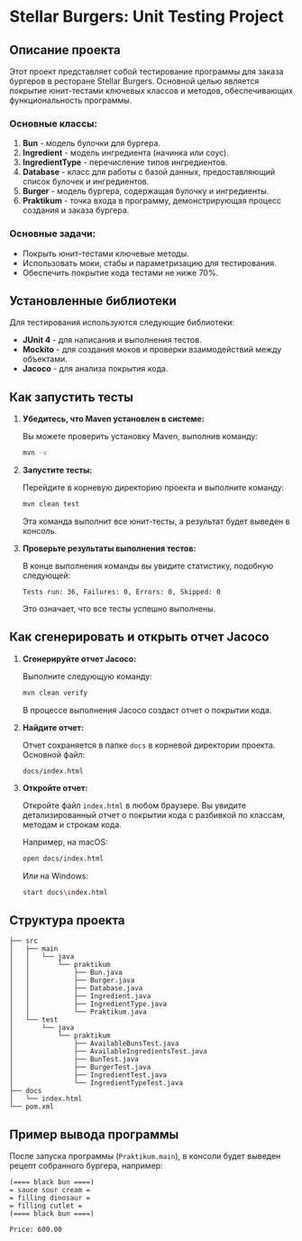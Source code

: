 # Stellar Burgers: Unit Testing Project

## Описание проекта
Этот проект представляет собой тестирование программы для заказа бургеров в ресторане Stellar Burgers. Основной целью является покрытие юнит-тестами ключевых классов и методов, обеспечивающих функциональность программы.

### Основные классы:
1. **Bun** - модель булочки для бургера.
2. **Ingredient** - модель ингредиента (начинка или соус).
3. **IngredientType** - перечисление типов ингредиентов.
4. **Database** - класс для работы с базой данных, предоставляющий список булочек и ингредиентов.
5. **Burger** - модель бургера, содержащая булочку и ингредиенты.
6. **Praktikum** - точка входа в программу, демонстрирующая процесс создания и заказа бургера.

### Основные задачи:
- Покрыть юнит-тестами ключевые методы.
- Использовать моки, стабы и параметризацию для тестирования.
- Обеспечить покрытие кода тестами не ниже 70%.

## Установленные библиотеки
Для тестирования используются следующие библиотеки:
- **JUnit 4** - для написания и выполнения тестов.
- **Mockito** - для создания моков и проверки взаимодействий между объектами.
- **Jacoco** - для анализа покрытия кода.

## Как запустить тесты

1. **Убедитесь, что Maven установлен в системе:**

   Вы можете проверить установку Maven, выполнив команду:
   ```bash
   mvn -v
   ```

2. **Запустите тесты:**

   Перейдите в корневую директорию проекта и выполните команду:
   ```bash
   mvn clean test
   ```
   Эта команда выполнит все юнит-тесты, а результат будет выведен в консоль.

3. **Проверьте результаты выполнения тестов:**

   В конце выполнения команды вы увидите статистику, подобную следующей:
   ```
   Tests run: 36, Failures: 0, Errors: 0, Skipped: 0
   ```
   Это означает, что все тесты успешно выполнены.

## Как сгенерировать и открыть отчет Jacoco

1. **Сгенерируйте отчет Jacoco:**

   Выполните следующую команду:
   ```bash
   mvn clean verify
   ```
   В процессе выполнения Jacoco создаст отчет о покрытии кода.

2. **Найдите отчет:**

   Отчет сохраняется в папке `docs` в корневой директории проекта. Основной файл:
   ```
   docs/index.html
   ```

3. **Откройте отчет:**

   Откройте файл `index.html` в любом браузере. Вы увидите детализированный отчет о покрытии кода с разбивкой по классам, методам и строкам кода.

   Например, на macOS:
   ```bash
   open docs/index.html
   ```
   Или на Windows:
   ```bash
   start docs\index.html
   ```

## Структура проекта
```
├── src
│   ├── main
│   │   └── java
│   │       └── praktikum
│   │           ├── Bun.java
│   │           ├── Burger.java
│   │           ├── Database.java
│   │           ├── Ingredient.java
│   │           ├── IngredientType.java
│   │           └── Praktikum.java
│   └── test
│       └── java
│           └── praktikum
│               ├── AvailableBunsTest.java
│               ├── AvailableIngredientsTest.java
│               ├── BunTest.java
│               ├── BurgerTest.java
│               ├── IngredientTest.java
│               └── IngredientTypeTest.java
├── docs
│   └── index.html
└── pom.xml
```

## Пример вывода программы
После запуска программы (`Praktikum.main`), в консоли будет выведен рецепт собранного бургера, например:
```
(==== black bun ====)
= sauce sour cream =
= filling dinosaur =
= filling cutlet =
(==== black bun ====)

Price: 600.00
```

